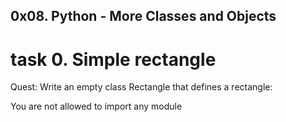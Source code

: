 
## 0x08. Python - More Classes and Objects

# task 0. Simple rectangle
Quest: Write an empty class Rectangle that defines a rectangle:

You are not allowed to import any module
